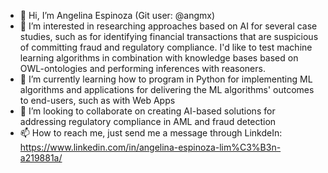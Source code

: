 - 👋 Hi, I’m Angelina Espinoza (Git user: @angmx)
- 👀 I’m interested in researching approaches based on AI for several case studies, such as for identifying financial transactions that are suspicious of committing fraud
      and regulatory compliance. 
  I'd like to test machine learning algorithms in combination with knowledge bases based on OWL-ontologies and performing inferences with reasoners.
- 🌱 I’m currently learning how to program in Python for implementing ML algorithms and applications for delivering the ML algorithms' outcomes to end-users, such as with Web Apps
- 💞️ I’m looking to collaborate on creating AI-based solutions for addressing regulatory compliance in AML and fraud detection
- 📫 How to reach me, just send me a message through LinkdeIn: https://www.linkedin.com/in/angelina-espinoza-lim%C3%B3n-a219881a/

<!---
angmx/angmx is a ✨ special ✨ repository because its `README.md` (this file) appears on your GitHub profile.
You can click the Preview link to take a look at your changes.
--->
